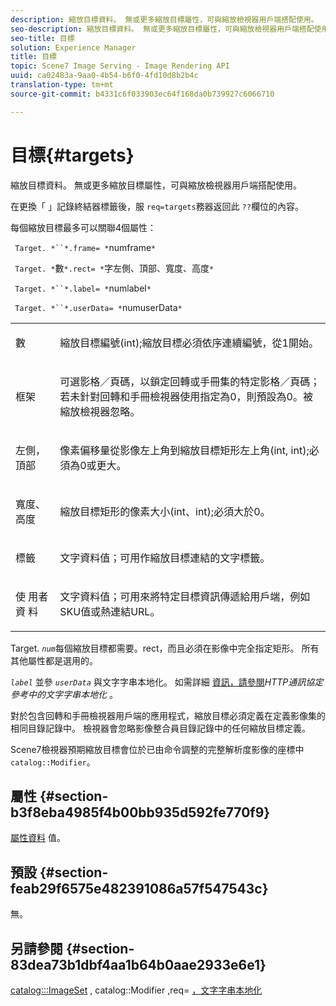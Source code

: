```yaml
---
description: 縮放目標資料。 無或更多縮放目標屬性，可與縮放檢視器用戶端搭配使用。
seo-description: 縮放目標資料。 無或更多縮放目標屬性，可與縮放檢視器用戶端搭配使用。
seo-title: 目標
solution: Experience Manager
title: 目標
topic: Scene7 Image Serving - Image Rendering API
uuid: ca02483a-9aa0-4b54-b6f0-4fd10d8b2b4c
translation-type: tm+mt
source-git-commit: b4331c6f033903ec64f168da0b739927c6066710

---
```



# 目標{#targets}

縮放目標資料。 無或更多縮放目標屬性，可與縮放檢視器用戶端搭配使用。

在更換「 」記錄終結器標籤後，服 `req=targets`務器返回此 `??`欄位的內容。

每個縮放目標最多可以關聯4個屬性：

` Target. *``*.frame= *`numframe`*`

` Target. *`數`*.rect= *`字左側、頂部、寬度、高度`*`

` Target. *``*.label= *`numlabel`*`

` Target. *``*.userData= *`numuserData`*`

<table id="simpletable_4C20157A7A444DEB9959B335CAFBAEC8"> 
 <tr class="strow"> 
  <td class="stentry"> <p> <span class="codeph"> <span class="varname"> 數 </span></span> </p> </td> 
  <td class="stentry"> <p>縮放目標編號(int);縮放目標必須依序連續編號，從1開始。 </p> </td> 
 </tr> 
 <tr class="strow"> 
  <td class="stentry"> <p> <span class="codeph"> <span class="varname"> 框架 </span></span> </p> </td> 
  <td class="stentry"> <p>可選影格／頁碼，以鎖定回轉或手冊集的特定影格／頁碼；若未針對回轉和手冊檢視器使用指定為0，則預設為0。被縮放檢視器忽略。 </p> </td> 
 </tr> 
 <tr class="strow"> 
  <td class="stentry"> <p> <span class="codeph"> <span class="varname"> 左側，頂部 </span></span> </p> </td> 
  <td class="stentry"> <p>像素偏移量從影像左上角到縮放目標矩形左上角(int, int);必須為0或更大。 </p> </td> 
 </tr> 
 <tr class="strow"> 
  <td class="stentry"> <p> <span class="codeph"> <span class="varname"> 寬度、高度 </span></span> </p> </td> 
  <td class="stentry"> <p>縮放目標矩形的像素大小(int、int);必須大於0。 </p> </td> 
 </tr> 
 <tr class="strow"> 
  <td class="stentry"> <p> <span class="codeph"> <span class="varname"> 標籤 </span></span> </p> </td> 
  <td class="stentry"> <p>文字資料值；可用作縮放目標連結的文字標籤。 </p> </td> 
 </tr> 
 <tr class="strow"> 
  <td class="stentry"> <p> <span class="codeph"> 使 <span class="varname"> 用者資 </span> 料 </span> </p> </td> 
  <td class="stentry"> <p>文字資料值；可用來將特定目標資訊傳遞給用戶端，例如SKU值或熱連結URL。 </p> </td> 
 </tr> 
</table>

Target. *`num`*&#x200B;每個縮放目標都需要。rect，而且必須在影像中完全指定矩形。 所有其他屬性都是選用的。

*`label`* 並參 *`userData`* 與文字字串本地化。 如需詳細 [資訊，請參閱](/help/aem-is-ir-api/is-api/http-ref/image-serving-api-ref/c-http-protocol-reference/c-syntax-and-features/r-text-string-localization.md)*HTTP通訊協定參考中的文字字串本地化* 。

對於包含回轉和手冊檢視器用戶端的應用程式，縮放目標必須定義在定義影像集的相同目錄記錄中。 檢視器會忽略影像整合員目錄記錄中的任何縮放目標定義。

Scene7檢視器預期縮放目標會位於已由命令調整的完整解析度影像的座標中 `catalog::Modifier`。

## 屬性 {#section-b3f8eba4985f4b00bb935d592fe770f9}

[屬性資料](/help/aem-is-ir-api/is-api/image-catalog/image-serving-api-ref/c-image-catalog-reference/c-overview/c-common-data-types/r-property-data.md) 值。

## 預設 {#section-feab29f6575e482391086a57f547543c}

無。

## 另請參閱 {#section-83dea73b1dbf4aa1b64b0aae2933e6e1}

[catalog:::ImageSet](../../../../../../is-api/image-catalog/image-serving-api-ref/c-image-catalog-reference/c-image-svg-data-reference/c-image-data-reference/r-imageset-cat.md#reference-4764d347afd64afdaede9a74c7565256) , catalog::Modifier [,](../../../../../../is-api/image-catalog/image-serving-api-ref/c-image-catalog-reference/c-image-svg-data-reference/c-image-data-reference/r-modifier-cat.md#reference-d2c6884b3a2248fab81a112d27969834)req= [，文字字串本](/help/aem-is-ir-api/is-api/http-ref/image-serving-api-ref/c-http-protocol-reference/c-command-reference/r-req/r-req.md)[地化](/help/aem-is-ir-api/is-api/http-ref/image-serving-api-ref/c-http-protocol-reference/c-syntax-and-features/r-text-string-localization.md)
